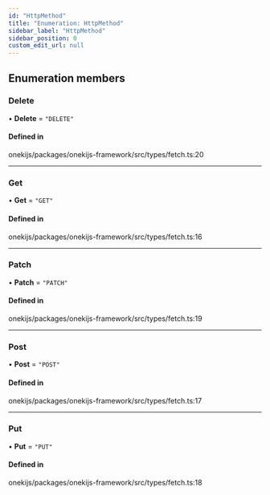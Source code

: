 ```yaml
---
id: "HttpMethod"
title: "Enumeration: HttpMethod"
sidebar_label: "HttpMethod"
sidebar_position: 0
custom_edit_url: null
---
```


## Enumeration members

### Delete

• **Delete** = `"DELETE"`

#### Defined in

onekijs/packages/onekijs-framework/src/types/fetch.ts:20

___

### Get

• **Get** = `"GET"`

#### Defined in

onekijs/packages/onekijs-framework/src/types/fetch.ts:16

___

### Patch

• **Patch** = `"PATCH"`

#### Defined in

onekijs/packages/onekijs-framework/src/types/fetch.ts:19

___

### Post

• **Post** = `"POST"`

#### Defined in

onekijs/packages/onekijs-framework/src/types/fetch.ts:17

___

### Put

• **Put** = `"PUT"`

#### Defined in

onekijs/packages/onekijs-framework/src/types/fetch.ts:18
